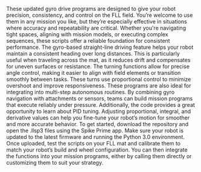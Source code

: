 These updated gyro drive programs are designed to give your robot precision, consistency, and control on the FLL field. You’re welcome to use them in any mission you like, but they’re especially effective in situations where accuracy and repeatability are critical. Whether you're navigating tight spaces, aligning with mission models, or executing complex sequences, these scripts offer a reliable foundation for consistent performance.
The gyro-based straight-line driving feature helps your robot maintain a consistent heading over long distances. This is particularly useful when traveling across the mat, as it reduces drift and compensates for uneven surfaces or resistance. The turning functions allow for precise angle control, making it easier to align with field elements or transition smoothly between tasks. These turns use proportional control to minimize overshoot and improve responsiveness.
These programs are also ideal for integrating into multi-step autonomous routines. By combining gyro navigation with attachments or sensors, teams can build mission programs that execute reliably under pressure. Additionally, the code provides a great opportunity to learn about PID tuning. Adjusting proportional, integral, and derivative values can help you fine-tune your robot’s motion for smoother and more accurate behavior.
To get started, download the repository and open the .llsp3 files using the Spike Prime app. Make sure your robot is updated to the latest firmware and running the Python 3.0 environment. Once uploaded, test the scripts on your FLL mat and calibrate them to match your robot’s build and wheel configuration. You can then integrate the functions into your mission programs, either by calling them directly or customizing them to suit your strategy.
